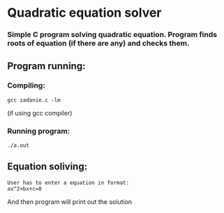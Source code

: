 # Quadratic equation solver
### Simple C program solving quadratic equation. Program finds roots of equation (if there are any) and checks them.

## Program running:
### Compiling:
    gcc zadanie.c -lm
(if using gcc compiler)
### Running program:
    ./a.out
## Equation soliving:
    User has to enter a equation in format:
    ax^2+bx+c=0
And then program will print out the solution
